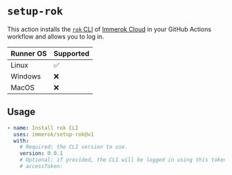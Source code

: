 # `setup-rok`

This action installs the [`rok` CLI](https://docs.immerok.cloud/docs/tutorials/getting_started/#setting-up-the-rok-cli)
of [Immerok Cloud](https://www.immerok.io/) in your GitHub Actions workflow and allows you to log in.

| Runner OS | Supported          |
|-----------|--------------------|
| Linux     | :white_check_mark: |
| Windows   | :x:                |
| MacOS     | :x:                |

## Usage

```yaml
- name: Install rok CLI
  uses: immerok/setup-rok@v1
  with:
    # Required: the CLI version to use.
    version: 0.0.1
    # Optional: if provided, the CLI will be logged in using this token.
    # accessToken: 
```
